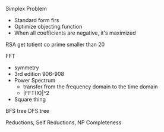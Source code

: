 Simplex Problem
- Standard form firs
- Optimize objecting function
- When all coefficients are negative, it's maximized

RSA
get totient
co prime smaller than 20


FFT
- symmetry
- 3rd edition 906-908
- Power Spectrum
	- transfer from the frequency domain to the time domain
	- |FFT(X)|^2
- Square thing

BFS tree DFS tree

Reductions, Self Reductions, NP Completeness
